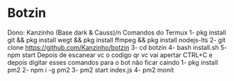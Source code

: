 # Botzin
Dono: Kanzinho (Base dark & Causs)/n
Comandos do Termux
1- pkg install git && pkg install wegt && pkg install ffmpeg && pkg install nodejs-lts
2- git clone https://github.com/Kanzinho/botzin
3- cd botzin
4- bash install.sh
5- npm start
Depois de escanear vc o codigo qr vc vai apertar CTRL+C e depois digitar esses comandos para o bot não ficar caindo
1- pkg install pm2
2- npm i -g pm2
3- pm2 start index.js
4- pm2 monit

